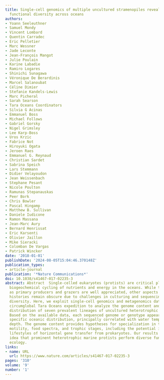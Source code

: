 ```yaml
---
title: Single-cell genomics of multiple uncultured stramenopiles reveals underestimated
  functional diversity across oceans
authors:
- Yoann Seeleuthner
- Samuel Mondy
- Vincent Lombard
- Quentin Carradec
- Eric Pelletier
- Marc Wessner
- Jade Leconte
- Jean-François Mangot
- Julie Poulain
- Karine Labadie
- Ramiro Logares
- Shinichi Sunagawa
- Véronique De Berardinis
- Marcel Salanoubat
- Céline Dimier
- Stefanie Kandels-Lewis
- Marc Picheral
- Sarah Searson
- Tara Oceans Coordinators
- Silvia G Acinas
- Emmanuel Boss
- Michael Follows
- Gabriel Gorsky
- Nigel Grimsley
- Lee Karp-Boss
- Uros Krzic
- Fabrice Not
- Hiroyuki Ogata
- Jeroen Raes
- Emmanuel G. Reynaud
- Christian Sardet
- Sabrina Speich
- Lars Stemmann
- Didier Velayoudon
- Jean Weissenbach
- Stephane Pesant
- Nicole Poulton
- Ramunas Stepanauskas
- Peer Bork
- Chris Bowler
- Pascal Hingamp
- Matthew B. Sullivan
- Daniele Iudicone
- Ramon Massana
- Jean-Marc Aury
- Bernard Henrissat
- Eric Karsenti
- Olivier Jaillon
- Mike Sieracki
- Colomban De Vargas
- Patrick Wincker
date: '2018-01-01'
publishDate: '2024-08-05T15:04:46.370148Z'
publication_types:
- article-journal
publication: '*Nature Communications*'
doi: 10.1038/s41467-017-02235-3
abstract: Abstract  Single-celled eukaryotes (protists) are critical players in global
  biogeochemical cycling of nutrients and energy in the oceans. While their roles
  as primary producers and grazers are well appreciated, other aspects of their life
  histories remain obscure due to challenges in culturing and sequencing their natural
  diversity. Here, we exploit single-cell genomics and metagenomics data from the
  circumglobal Tara Oceans expedition to analyze the genome content and apparent oceanic
  distribution of seven prevalent lineages of uncultured heterotrophic stramenopiles.
  Based on the available data, each sequenced genome or genotype appears to have a
  specific oceanic distribution, principally correlated with water temperature and
  depth. The genome content provides hypotheses for specialization in terms of cell
  motility, food spectra, and trophic stages, including the potential impact on their
  lifestyles of horizontal gene transfer from prokaryotes. Our results support the
  idea that prominent heterotrophic marine protists perform diverse functions in ocean
  ecology.
links:
- name: URL
  url: https://www.nature.com/articles/s41467-017-02235-3
pages: '310'
volume: '9'
number: '1'
---
```

